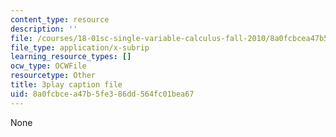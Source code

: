 ```yaml
---
content_type: resource
description: ''
file: /courses/18-01sc-single-variable-calculus-fall-2010/8a0fcbcea47b5fe386dd564fc01bea67_MK_0QHbUnIA.vtt
file_type: application/x-subrip
learning_resource_types: []
ocw_type: OCWFile
resourcetype: Other
title: 3play caption file
uid: 8a0fcbce-a47b-5fe3-86dd-564fc01bea67
---
```

None

